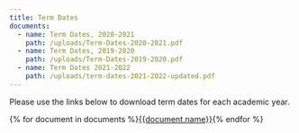 ```yaml
---
title: Term Dates
documents:
  - name: Term Dates, 2020-2021
    path: /uploads/Term-Dates-2020-2021.pdf
  - name: Term Dates, 2019-2020
    path: /uploads/Term-Dates-2019-2020.pdf
  - name: Term Dates 2021-2022
    path: /uploads/term-dates-2021-2022-updated.pdf
---
```

Please use the links below to download term dates for each academic year.

<div class="content-grid">
  {% for document in documents %}<a href="{{document.path}}">{{document.name}}</a>{% endfor %}
</div>